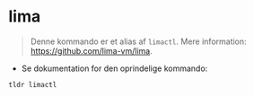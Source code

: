 # lima

> Denne kommando er et alias af `limactl`.
> Mere information: <https://github.com/lima-vm/lima>.

- Se dokumentation for den oprindelige kommando:

`tldr limactl`
